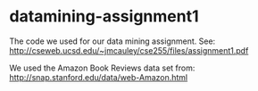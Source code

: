 # datamining-assignment1

The code we used for our data mining assignment.
See: http://cseweb.ucsd.edu/~jmcauley/cse255/files/assignment1.pdf

We used the Amazon Book Reviews data set from:
http://snap.stanford.edu/data/web-Amazon.html
